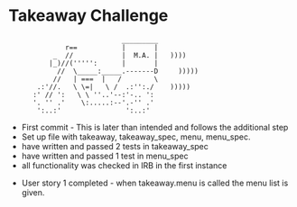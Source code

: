 Takeaway Challenge
==================
```
                            _________
              r==           |       |
           _  //            |  M.A. |   ))))
          |_)//(''''':      |       |
            //  \_____:_____.-------D     )))))
           //   | ===  |   /        \
       .:'//.   \ \=|   \ /  .:'':./    )))))
      :' // ':   \ \ ''..'--:'-.. ':
      '. '' .'    \:.....:--'.-'' .'
       ':..:'                ':..:'

 ```

 * First commit - This is later than intended and follows the additional step
  * Set up file with takeaway, takeaway_spec, menu, menu_spec.
  * have written and passed 2 tests in takeaway_spec
  * have written and passed 1 test in menu_spec
  * all functionality was checked in IRB in the first instance

  - User story 1 completed - when takeaway.menu is called the menu list is given.
